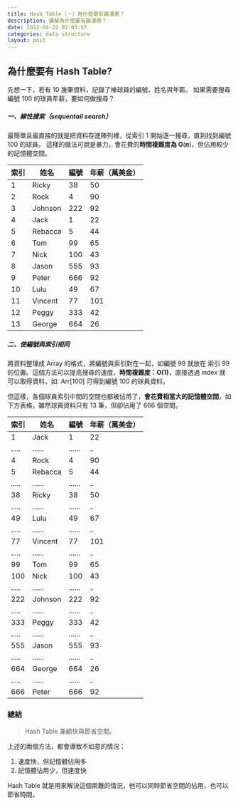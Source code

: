 ```yaml
---
title: Hash Table（ㄧ）為什麼要有雜湊表？
description: 講解為什麼要有雜湊表？
date: 2022-04-22 02:03:57
categories: data structure
layout: post
---
```


## 為什麼要有 Hash Table?

先想一下，若有 10 幾筆資料，記錄了棒球員的編號、姓名與年薪。
如果需要搜尋編號 100 的球員年薪，要如何做搜尋？

##### 一、線性搜索（sequentail search）

最簡單且最直接的就是把資料存進陣列裡，從索引 1 開始逐一搜尋，直到找到編號 100 的球員。
這樣的做法可說是暴力，會花費的**時間複雜度為 O**(**n**)，但佔用較少的記憶體空間。

|  索引  |   姓名    |  編號  | 年薪（萬美金）|
| ----- |   -----  | -----  | ----- |
| 1     | Ricky    |   38  | 50 |
| 2     | Rock     |   4   | 90 |
| 3     | Johnson  |  222  | 92 |
| 4     | Jack     |    1  | 22 |
| 5     | Rebacca  |    5  | 44 |
| 6     | Tom      |   99  | 65 |
| 7     | Nick     |  100  | 43 |
| 8     | Jason    |  555  | 93 |
| 9     | Peter    |  666  | 92 |
| 10    | Lulu     |   49  | 67 |
| 11    | Vincent  |   77  |101 |
| 12    | Peggy    |  333  | 42 |
| 13    | George   |  664  | 26 |

##### 二、使編號與索引相同

將資料整理成 Array 的格式，將編號與索引對在一起，如編號 99 就放在 索引 99 的位置。這個方法可以提高搜尋的速度，**時間複雜度：O(1)**，直接透過 index 就可以取得資料，如: Arr[100] 可得到編號 100 的球員資料。

但這樣，各個球員索引中間的空間也都被佔用了，**會花費相當大的記憶體空間**，如下方表格，雖然球員資料只有 13 筆，但卻佔用了 666 個空間。

| 索引 |  姓名  |  編號  | 年薪（萬美金）|
| ----- | ----- | -----  | ----- |
| 1     | Jack     |    1  | 22 |
| ..... | ......   | ......| .. |
| 4     | Rock     |   4   | 90 |
| 5     | Rebacca  |    5  | 44 |
| ..... | ......   | ......| .. |
| 38     | Ricky    |   38  | 50 |
| ..... | ......   | ......| .. |
| 49    | Lulu     |   49  | 67 |
| ..... | ......   | ......| .. |
| 77    | Vincent  |   77  |101 |
| ..... | ......   | ......| .. |
| 99     | Tom      |   99  | 65 |
| 100     | Nick     |  100  | 43 |
| ..... | ......   | ......| .. |
| 222     | Johnson  |  222  | 92 |
| ..... | ......   | ......| .. |
| 333    | Peggy    |  333  | 42 |
| ..... | ......   | ......| .. |
| 555     | Jason    |  555  | 93 |
| ..... | ......   | ......| .. |
| 664    | George   |  664  | 26 |
| ..... | ......   | ......| .. |
| 666     | Peter    |  666  | 92 |

### 總結

>Hash Table 兼顧快與節省空間。

上述的兩個方法，都會導致不如意的情況：

1. 速度快，但記憶體佔用多
2. 記憶體佔用少，但速度快

Hash Table 就是用來解決這個兩難的情況，他可以同時節省空間的佔用，也可以節省時間。
